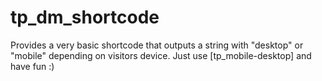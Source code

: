 # tp_dm_shortcode
Provides a very basic shortcode that outputs a string with "desktop" or "mobile" depending on visitors device. Just use [tp_mobile-desktop] and have fun :)
